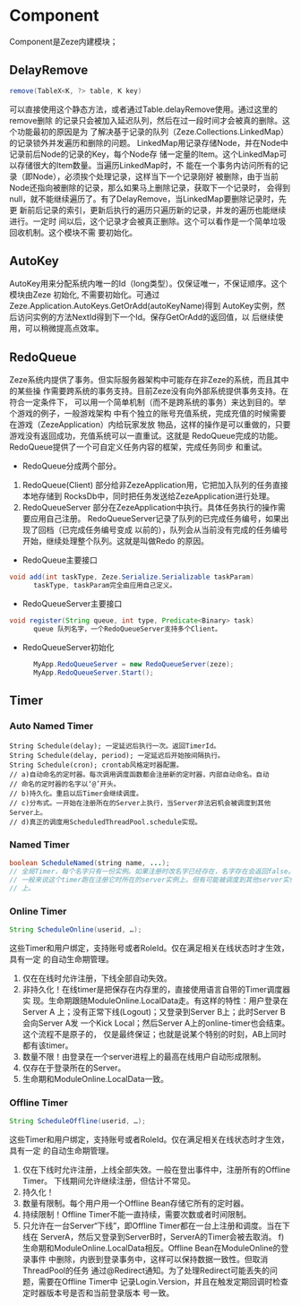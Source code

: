 # Component

Component是Zeze内建模块；

## DelayRemove
```java
remove(TableX<K, ?> table, K key)
```
可以直接使用这个静态方法，或者通过Table.delayRemove使用。通过这里的remove删除
的记录只会被加入延迟队列，然后在过一段时间才会被真的删除。这个功能最初的原因是为
了解决基于记录的队列（Zeze.Collections.LinkedMap）的记录锁外并发遍历和删除的问题。
LinkedMap用记录存储Node，并在Node中记录前后Node的记录的Key，每个Node存
储一定量的Item。这个LinkedMap可以存储很大的Item数量。当遍历LinkedMap时，不
能在一个事务内访问所有的记录（即Node），必须挨个处理记录，这样当下一个记录刚好
被删除，由于当前Node还指向被删除的记录，那么如果马上删除记录，获取下一个记录时，
会得到null，就不能继续遍历了。有了DelayRemove，当LinkedMap要删除记录时，先更
新前后记录的索引，更新后执行的遍历只遍历新的记录，并发的遍历也能继续进行。一定时
间以后，这个记录才会被真正删除。这个可以看作是一个简单垃圾回收机制。这个模块不需
要初始化。

## AutoKey
AutoKey用来分配系统内唯一的Id（long类型）。仅保证唯一，不保证顺序。这个模块由Zeze
初始化, 不需要初始化。可通过Zeze.Application.AutoKeys.GetOrAdd(autoKeyName)得到
AutoKey实例，然后访问实例的方法NextId得到下一个Id。保存GetOrAdd的返回值，以
后继续使用，可以稍微提高点效率。

## RedoQueue
Zeze系统内提供了事务。但实际服务器架构中可能存在非Zeze的系统，而且其中的某些操
作需要跨系统的事务支持。目前Zeze没有向外部系统提供事务支持。在符合一定条件下，
可以用一个简单机制（而不是跨系统的事务）来达到目的。举个游戏的例子，一般游戏架构
中有个独立的账号充值系统，完成充值的时候需要在游戏（ZezeApplication）内给玩家发放
物品，这样的操作是可以重做的，只要游戏没有返回成功，充值系统可以一直重试。这就是
RedoQueue完成的功能。RedoQueue提供了一个可自定义任务内容的框架，完成任务同步
和重试。
* RedoQueue分成两个部分。
1.	RedoQueue(Client) 部分给非ZezeApplication用，它把加入队列的任务直接本地存储到
      RocksDb中，同时把任务发送给ZezeApplication进行处理。
2.	RedoQueueServer 部分在ZezeApplication中执行。具体任务执行的操作需要应用自己注册。
      RedoQueueServer记录了队列的已完成任务编号，如果出现了回档（已完成任务编号变成
      以前的），队列会从当前没有完成的任务编号开始，继续处理整个队列。这就是叫做Redo
      的原因。
* RedoQueue主要接口
```java
void add(int taskType, Zeze.Serialize.Serializable taskParam)
      taskType, taskParam完全由应用自己定义。
```
* RedoQueueServer主要接口
```java
void register(String queue, int type, Predicate<Binary> task)
      queue 队列名字，一个RedoQueueServer支持多个Client。
```

* RedoQueueServer初始化
```java
      MyApp.RedoQueueServer = new RedoQueueServer(zeze);
      MyApp.RedoQueueServer.Start();
```

## Timer
### Auto Named Timer
```
String Schedule(delay); 一定延迟后执行一次。返回TimerId。
String Schedule(delay, period); 一定延迟后开始按间隔执行。
String Schedule(cron); crontab风格定时器配置。
// a)自动命名的定时器。每次调用调度函数都会注册新的定时器，内部自动命名。自动
// 命名的定时器的名字以‘@’开头。
// b)持久化。重启以后Timer会继续调度。
// c)分布式。一开始在注册所在的Server上执行，当Server非法宕机会被调度到其他Server上。
// d)真正的调度用ScheduledThreadPool.schedule实现。
```

### Named Timer
```java
boolean ScheduleNamed(string name, ...);
// 全局Timer，每个名字只有一份实例。如果注册时改名字已经存在，名字存在会返回false。
// 一般来说这个timer跑在注册它时所在的server实例上。但有可能被调度到其他server实例
// 上。
```

### Online Timer
```java
String ScheduleOnline(userid, …);
```
这些Timer和用户绑定，支持账号或者RoleId。仅在满足相关在线状态时才生效，具有一定
的自动生命期管理。
1. 仅在在线时允许注册，下线全部自动失效。
2. 非持久化！在线timer是把保存在内存里的，直接使用语言自带的Timer调度器实
现。生命期跟随ModuleOnline.LocalData走。有这样的特性：用户登录在Server A
上；没有正常下线(Logout)；又登录到Server B上；此时Server B会向Server A发
一个Kick Local；然后Server A上的online-timer也会结束。这个流程不是原子的，
仅是最终保证；也就是说某个特别的时刻，AB上同时都有该timer。
3. 数量不限！由登录在一个server进程上的最高在线用户自动形成限制。
4. 仅存在于登录所在的Server。
5. 生命期和ModuleOnline.LocalData一致。

### Offline Timer
```java
String ScheduleOffline(userid, …);
```
这些Timer和用户绑定，支持账号或者RoleId。仅在满足相关在线状态时才生效，具有一定
的自动生命期管理。
1. 仅在下线时允许注册，上线全部失效。一般在登出事件中，注册所有的Offline Timer。
下线期间允许继续注册，但估计不常见。
2. 持久化！
3. 数量有限制。每个用户用一个Offline Bean存储它所有的定时器。
4. 持续限制！Offline Timer不能一直持续，需要次数或者时间限制。
5. 只允许在一台Server“下线”，即Offline Timer都在一台上注册和调度。当在下线在
ServerA，然后又登录到ServerB时，ServerA的Timer会被去取消。
f)	生命期和ModuleOnline.LocalData相反。Offline Bean在ModuleOnline的登录事件
中删除，内嵌到登录事务中，这样可以保持数据一致性。但取消ThreadPool的任务
通过@Redirect通知。为了处理Redirect可能丢失的问题，需要在Offline Timer中
记录Login.Version，并且在触发定期回调时检查定时器版本号是否和当前登录版本
号一致。
